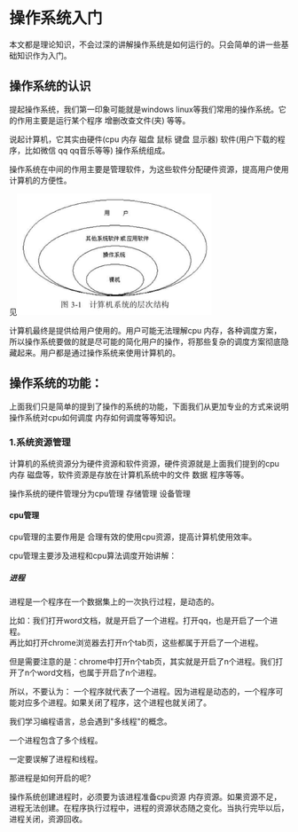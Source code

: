 # 操作系统入门

本文都是理论知识，不会过深的讲解操作系统是如何运行的。只会简单的讲一些基础知识作为入门。

## 操作系统的认识

提起操作系统，我们第一印象可能就是windows linux等我们常用的操作系统。它的作用主要是运行某个程序 增删改查文件(夹) 等等。

说起计算机，它其实由硬件(cpu 内存 磁盘 鼠标 键盘 显示器) 软件(用户下载的程序，比如微信 qq qq音乐等等) 操作系统组成。

操作系统在中间的作用主要是管理软件，为这些软件分配硬件资源，提高用户使用计算机的方便性。

见![下图](./img/操作系统的地位.png)

计算机最终是提供给用户使用的。用户可能无法理解cpu 内存，各种调度方案，所以操作系统要做的就是尽可能的简化用户的操作，将那些复杂的调度方案彻底隐藏起来。用户都是通过操作系统来使用计算机的。

## 操作系统的功能：

上面我们只是简单的提到了操作的系统的功能，下面我们从更加专业的方式来说明操作系统对cpu如何调度 内存如何调度等等知识。

### 1.系统资源管理

计算机的系统资源分为硬件资源和软件资源，硬件资源就是上面我们提到的cpu 内存 磁盘等，软件资源是存放在计算机系统中的文件 数据  程序等等。

操作系统的硬件管理分为cpu管理 存储管理 设备管理

#### cpu管理

cpu管理的主要作用是 合理有效的使用cpu资源，提高计算机使用效率。

cpu管理主要涉及进程和cpu算法调度开始讲解：

##### 进程

进程是一个程序在一个数据集上的一次执行过程，是动态的。

比如：我们打开word文档，就是开启了一个进程。打开qq，也是开启了一个进程。<br>
再比如打开chrome浏览器去打开n个tab页，这些都属于开启了一个进程。

但是需要注意的是：chrome中打开n个tab页，其实就是开启了n个进程。我们打开了n个word文档，也属于开启了n个进程。

所以，不要认为： 一个程序就代表了一个进程。因为进程是动态的，一个程序可能对应多个进程。如果关闭了程序，这个进程也就关闭了。

我们学习编程语言，总会遇到"多线程"的概念。

一个进程包含了多个线程。

一定要误解了进程和线程。

那进程是如何开启的呢?

操作系统创建进程时，必须要为该进程准备cpu资源 内存资源。如果资源不足，进程无法创建。在程序执行过程中，进程的资源状态随之变化。当执行完毕以后，进程关闭，资源回收。




